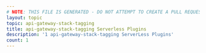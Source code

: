 ```yaml
---
# NOTE: THIS FILE IS GENERATED - DO NOT ATTEMPT TO CREATE A PULL REQUEST TO UPDATE THE DATA. 
layout: topic
topic: api-gateway-stack-tagging
title: api-gateway-stack-tagging Serverless Plugins
description: '1 api-gateway-stack-tagging ServerLess Plugins'
count: 1
---
```

